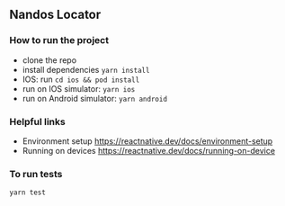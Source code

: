## Nandos Locator

### How to run the project
- clone the repo
- install dependencies ```yarn install```
- IOS: run ```cd ios && pod install```
- run on IOS simulator: ```yarn ios```
- run on Android simulator: ```yarn android```

### Helpful links 
 - Environment setup https://reactnative.dev/docs/environment-setup
 - Running on devices https://reactnative.dev/docs/running-on-device

### To run tests 
```yarn test```

